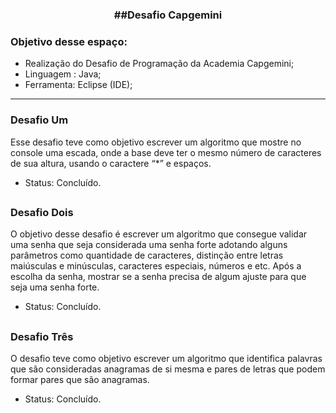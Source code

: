 <div align = "center">
<h3><b>##Desafio Capgemini</b></h3></div>

### Objetivo desse espaço:

* Realização do Desafio de Programação da Academia Capgemini;
* Linguagem : Java;
* Ferramenta: Eclipse (IDE);

<hr>

### Desafio Um
Esse desafio teve como objetivo escrever um algoritmo que mostre no console uma escada, onde a base deve ter o mesmo número de caracteres de sua altura, usando o caractere “*” e espaços.
* Status: Concluído.

##

### Desafio Dois
O objetivo desse desafio é escrever um algoritmo que consegue validar uma senha que seja considerada uma senha forte adotando alguns parâmetros como quantidade de caracteres, distinção entre letras maiúsculas e minúsculas, caracteres especiais, números e etc. Após a escolha da senha, mostrar se a senha precisa de algum ajuste para que seja uma senha forte.
* Status: Concluído.

##

### Desafio Três
O desafio teve como objetivo escrever um algoritmo que identifica palavras que são consideradas anagramas de si mesma e pares de letras que podem formar pares que são anagramas. 
 * Status: Concluído.
